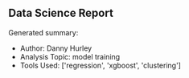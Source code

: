 ## Data Science Report

Generated summary:

- Author: Danny Hurley
- Analysis Topic: model training
- Tools Used: ['regression', 'xgboost', 'clustering']

